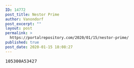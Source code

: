 ```yaml
---
ID: 14772
post_title: Nestor Prime
author: Vanondorf
post_excerpt: ""
layout: post
permalink: >
  https://portalrepository.com/2020/01/15/nestor-prime/
published: true
post_date: 2020-01-15 18:08:27
---
```

<pre>105300A53427</pre>
